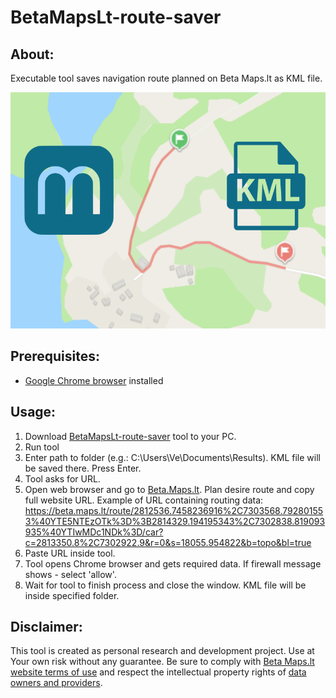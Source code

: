# BetaMapsLt-route-saver
## About:
Executable tool saves navigation route planned on Beta Maps.lt as KML file. 

![GitHub Logo](/images/thumbnail.png)

## Prerequisites:
* [Google Chrome browser](https://www.google.com/chrome/?) installed

## Usage:
1. Download [BetaMapsLt-route-saver](https://github.com/VePink/BetaMapsLt-route-saver/blob/main/dist/BetaMapsLt-route-saver.exe?) tool to your PC.
1. Run tool
1. Enter path to folder (e.g.: C:\Users\Ve\Documents\Results). KML file will be saved there. Press Enter.
1. Tool asks for URL. 
3. Open web browser and go to [Beta.Maps.lt](https://beta.maps.lt/). Plan desire route and copy full website URL. Example of URL containing routing data: https://beta.maps.lt/route/2812536.7458236916%2C7303568.792801553%40YTE5NTEzOTk%3D%3B2814329.194195343%2C7302838.819093935%40YTIwMDc1NDk%3D/car?c=2813350.8%2C7302922.9&r=0&s=18055.954822&b=topo&bl=true
1. Paste URL inside tool.
1. Tool opens Chrome browser and gets required data. If firewall message shows - select 'allow'.
2. Wait for tool to finish process and close the window. KML file will be inside specified folder.

## Disclaimer:
This tool is created as personal research and development project. Use at Your own risk without any guarantee. Be sure to comply with [Beta Maps.lt website terms of use](https://beta.maps.lt/page/about) and respect the intellectual property rights of [data owners and providers](https://beta.maps.lt/page/data-providers).


